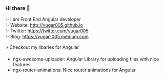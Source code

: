### Hi there 👋
✨ I am Front End Angular developer  
✨ Website: http://vugar005.github.io  
✨ Twitter: https://twitter.com/vugar005  
✨ Blog: https://vugar-005.medium.com  

⚡  Checkout my libaries for Angular  
 * ngx-awesome-uploader: Angular Library for uploading files with nice features.  
 * ngx-router-animations: Nice router animations for Angular  
 

